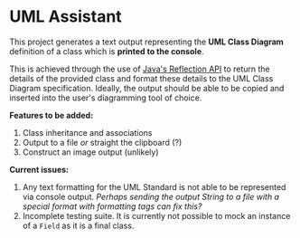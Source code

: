 # UML Assistant

This project generates a text output representing the **UML Class Diagram** definition of a class which is **printed to the console**. 

This is achieved through the use of [Java's Reflection API](https://docs.oracle.com/javase/tutorial/reflect/) to return the details of the provided class and format these details to the UML Class Diagram specification. Ideally, the output should be able to be copied and inserted into the user's diagramming tool of choice.

**Features to be added:**
 1. Class inheritance and associations
 2. Output to a file *or* straight the clipboard (?)
 3. Construct an image output (unlikely)
	

**Current issues:**

 1. Any text formatting for the UML Standard is not able to be
    represented via console output. 
    *Perhaps sending the output String to a file with a special format with formatting tags can fix this?*
 2. Incomplete testing suite. It is currently not possible to mock an instance of a `Field` as it is a final class.
